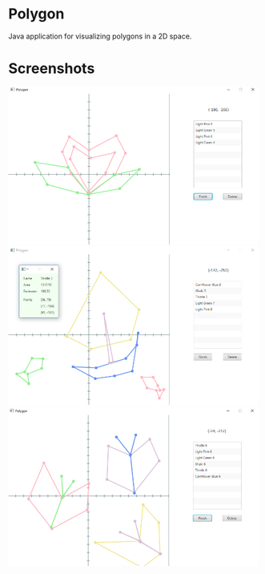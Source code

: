 # Polygon

Java application for visualizing polygons in a 2D space.

# Screenshots

<img src="/Polygon/Polygon1.PNG?raw=true" width="500" />
<br/>
<img src="/Polygon/Polygon2.PNG?raw=true" width="500" />
<br/>
<img src="/Polygon/Polygon3.PNG?raw=true" width="500" />

